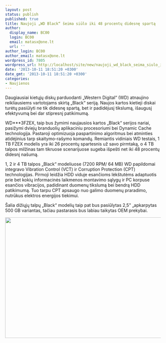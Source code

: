 ```yaml
---
layout: post
status: publish
published: true
title: Naujoji „WD Black“ šeima siūlo iki 48 procentų didesnę spartą
author:
  display_name: BC00
  login: BC00
  email: matasx@one.lt
  url: ''
author_login: BC00
author_email: matasx@one.lt
wordpress_id: 7805
wordpress_url: http://localhost/site/new/naujoji_wd_black_seima_siulo_iki_48_procentu_didesne_sparta/
date: '2013-10-11 18:51:20 +0300'
date_gmt: '2013-10-11 18:51:20 +0300'
categories:
- Naujienos
---
```

<p>
	Daugiausiai kietųjų diskų parduodanti &bdquo;Western Digital&ldquo; (WD) atnaujino reikliausiems vartotojams skirtą &bdquo;Black&ldquo; seriją. Naujos kartos kietieji diskai turėtų pasiūlyti ne tik didesnę spartą, bet ir padidėjusį tikslumą, i&scaron;augusį efektyvumą bei dar stipresnį patikimumą.</p>
<p>
	WD***3FZEX, taip bus žymimi naujausios kartos &bdquo;Black&ldquo; serijos nariai, pasižymi dviejų branduolių aplikaciniu procesoriumi bei Dynamic Cache technologija. Pastaroji optimizuoja paspartinimo algoritmus bei atminties atidėjinius tarp skaitymo-ra&scaron;ymo komandų. Remiantis vidiniais WD testais, 1 TB FZEX modelis yra iki 26 procentų spartesnis už savo pirmtaką, o 4 TB talpos milžinas tam tikruose scenarijuose sugeba i&scaron;pe&scaron;ti net iki 48 procentų didesnį na&scaron;umą.</p>
<p>
	1, 2 ir 4 TB talpos &bdquo;Black&ldquo; modeliuose (7200 RPM/ 64 MB) WD papildomai integravo Vibration Control (VCT) ir Corruption Protection (CPT) technologijas. Pirmoji leidžia HDD viduje esančioms lėk&scaron;tutėms adaptuotis prie bet kokių informacinės laikmenos montavimo sąlygų ir PC korpuse esančios vibracijos, padidinant duomenų tikslumą bei bendrą HDD patikimumą. Tuo tarpu CPT apsaugo nuo galimo duomenų praradimo, nutrūkus elektros energijos tiekimui.</p>
<p>
	&Scaron;alia dižiųjų talpų &bdquo;Black&ldquo; modelių taip pat bus pasiūlytas 2,5&quot; &bdquo;apkarpytas 500 GB variantas, tačiau pastarasis bus labiau taikytas OEM prekybai.</p>
<p>
	<img alt="" src="http://technews.lt/userfiles/wdc_caviar_black_hdd_3_550.jpg" style="width: 520px; height: 390px;" /></p>
